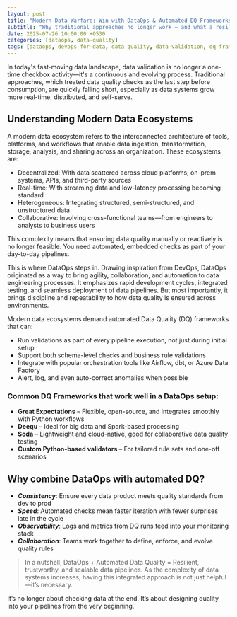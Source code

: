 ```yaml
---
layout: post
title: "Modern Data Warfare: Win with DataOps & Automated DQ Frameworks"
subtitle: "Why traditional approaches no longer work — and what a resilient data strategy looks like"
date: 2025-07-26 10:00:00 +0530
categories: [dataops, data-quality]
tags: [dataops, devops-for-data, data-quality, data-validation, dq-frameworks, automation, pipelines, data-engineering]
---
```



In today's fast-moving data landscape, data validation is no longer a one-time checkbox activity—it's a continuous and evolving process. Traditional approaches, which treated data quality checks as the last step before consumption, are quickly falling short, especially as data systems grow more real-time, distributed, and self-serve.

## Understanding Modern Data Ecosystems

A modern data ecosystem refers to the interconnected architecture of tools, platforms, and workflows that enable data ingestion, transformation, storage, analysis, and sharing across an organization. These ecosystems are:
- Decentralized: With data scattered across cloud platforms, on-prem systems, APIs, and third-party sources
- Real-time: With streaming data and low-latency processing becoming standard
- Heterogeneous: Integrating structured, semi-structured, and unstructured data
- Collaborative: Involving cross-functional teams—from engineers to analysts to business users

This complexity means that ensuring data quality manually or reactively is no longer feasible. You need automated, embedded checks as part of your day-to-day pipelines.

This is where DataOps steps in. Drawing inspiration from DevOps, DataOps originated as a way to bring agility, collaboration, and automation to data engineering processes. It emphasizes rapid development cycles, integrated testing, and seamless deployment of data pipelines. But most importantly, it brings discipline and repeatability to how data quality is ensured across environments.

Modern data ecosystems demand automated Data Quality (DQ) frameworks that can:
- Run validations as part of every pipeline execution, not just during initial setup
- Support both schema-level checks and business rule validations
- Integrate with popular orchestration tools like Airflow, dbt, or Azure Data Factory
- Alert, log, and even auto-correct anomalies when possible

### Common DQ Frameworks that work well in a DataOps setup:
- **Great Expectations** – Flexible, open-source, and integrates smoothly with Python workflows
- **Deequ** – Ideal for big data and Spark-based processing
- **Soda** – Lightweight and cloud-native, good for collaborative data quality testing
- **Custom Python-based validators** – For tailored rule sets and one-off scenarios

## Why combine DataOps with automated DQ?
- ***Consistency***: Ensure every data product meets quality standards from dev to prod
- ***Speed***: Automated checks mean faster iteration with fewer surprises late in the cycle
- ***Observability***: Logs and metrics from DQ runs feed into your monitoring stack
- ***Collaboration***: Teams work together to define, enforce, and evolve quality rules

> In a nutshell, DataOps + Automated Data Quality = Resilient, trustworthy, and scalable data pipelines. As the complexity of data systems increases, having this integrated approach is not just helpful—it’s necessary.

It’s no longer about checking data at the end. It’s about designing quality into your pipelines from the very beginning.


